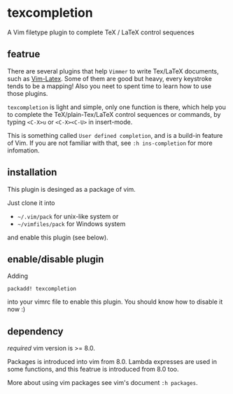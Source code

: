 # texcompletion
A Vim filetype plugin to complete TeX / LaTeX control sequences

## featrue
There are several plugins that help `Vimmer` to write Tex/LaTeX documents, such as
[Vim-Latex](https://github.com/vim-latex/vim-latex). Some of them are good but heavy,
every keystroke tends to be a mapping! Also you neet to spent time to learn
how to use those plugins.

`texcompletion` is light and simple, only one function is there, which help you to complete
the TeX/plain-Tex/LaTeX control sequences or commands, by typing `<C-X>u` or `<C-X><C-U>`
in insert-mode. 

This is something called `User defined completion`, and is a build-in feature of Vim. If you are
not familiar with that, see `:h ins-completion` for more infomation.


## installation
This plugin is desinged as a package of vim.

Just clone it into
- `~/.vim/pack` for unix-like system or
- `~/vimfiles/pack` for Windows system

and enable this plugin (see below).

## enable/disable plugin
Adding 
```vim-script
packadd! texcompletion
```
into your vimrc file to enable this plugin. You should know how to disable it now :)

## dependency
*required* vim version is >= 8.0.

Packages is introduced into vim from 8.0.
Lambda expresses are used in some functions, and this featrue is introduced from 8.0 too.

More about using vim packages see vim's document `:h packages`.
